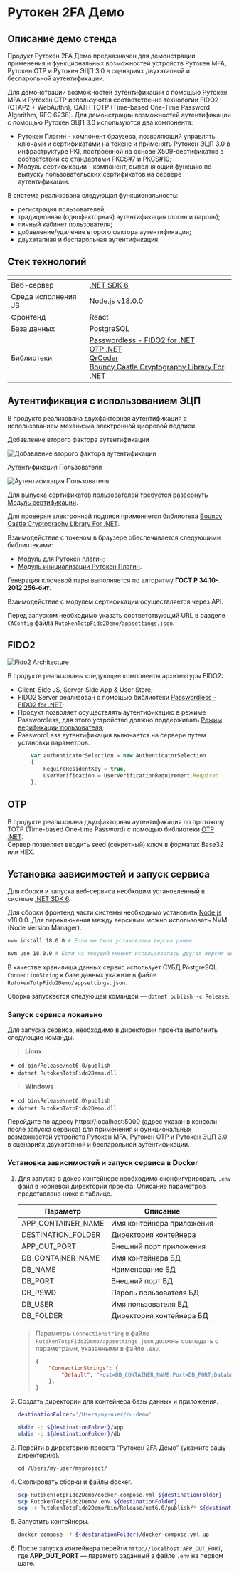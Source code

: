 # Рутокен 2FA Демо

## Описание демо стенда

Продукт Рутокен 2FA Демо предназначен для демонстрации применения и функциональных возможностей устройств Рутокен MFA, Рутокен OTP и Рутокен ЭЦП 3.0 в сценариях двухэтапной и беспарольной аутентификации.

Для демонстрации возможностей аутентификации с помощью Рутокен MFA и Рутокен ОТР используются соответственно технологии FIDO2 (CTAP2 + WebAuthn), OATH TOTP (Time-based One-Time Password Algorithm, RFC 6238). Для демонстрации возможностей аутентификации с помощью Рутокен ЭЦП 3.0 используются два компонента:

- Рутокен Плагин - компонент браузера, позволяющий управлять ключами и сертификатами на токене и применять Рутокен ЭЦП 3.0 в инфраструктуре PKI, построенной на основе X509-сертификатов в соответствии со стандартами PKCS#7 и PKCS#10;
- Модуль сертификации - компонент, выполняющий функцию по выпуску пользовательских сертификатов на сервере аутентификации.

В системе реализована следующая функциональность:

- регистрация пользователей;
- традиционная (однофакторная) аутентификация (логин и пароль);   
- личный кабинет пользователя;
- добавление/удаление второго фактора аутентификации;
- двухэтапная и беспарольная аутентификация.


## Стек технологий

| <!-- -->            | <!-- -->              | 
| ---                 | ---                   | 
| Веб-сервер          | [.NET SDK 6](https://dotnet.microsoft.com/en-us/download/dotnet/6.0)           |
| Среда исполнения JS | Node.js v18.0.0       |
| Фронтенд            | React                 |
| База данных         | PostgreSQL            |
| Библиотеки          | [Passwordless - FIDO2 for .NET](https://github.com/passwordless-lib/fido2-net-lib)<br> [OTP .NET](https://github.com/kspearrin/Otp.NET)<br> [QrCoder](https://github.com/codebude/QRCoder)<br> [Bouncy Castle Cryptography Library For .NET](https://github.com/bcgit/bc-csharp)   |


## Аутентификация с использованием ЭЦП

В продукте реализована двухфакторная аутентификация с использованием механизма электронной цифровой подписи.

Добавление второго фактора аутентификации

![Добавление второго фактора аутентификации](/images/pki-register.png?raw=true "Добавление второго фактора аутентификации")

Аутентификация Пользователя

![Аутентификация Пользователя](/images/pki-login.png?raw=true "Аутентификация Пользователя")

Для выпуска сертификатов пользователей требуется развернуть [Модуль сертификации](https://github.com/AktivCo/certification-demo-module).

Для проверки электронной подписи применяется библиотека [Bouncy Castle Cryptography Library For .NET](https://github.com/bcgit/bc-csharp).

Взаимодействие с токеном в браузере обеспечивается следующими библиотеками:

- [Модуль для Рутокен плагин](https://github.com/AktivCo/rutoken-plugin-js);
- [Модуль инициализации Рутокен Плагин](https://github.com/AktivCo/rutoken-plugin-bootstrap).

Генерация ключевой пары выполняется по алгоритму <b>ГОСТ Р 34.10-2012 256-бит</b>.

Взаимодействие с модулем сертификации осуществляется через API.

Перед запуском необходимо указать соответствующий URL в разделе `CAConfig` файла `RutokenTotpFido2Demo/appsettings.json`.


## FIDO2

![Fido2 Architecture](https://developers.yubico.com/WebAuthn/WebAuthn_Developer_Guide/fido2_app_architecture.png?raw=true "Fido2 Architecture") 

В продукте реализованы следующие компоненты архитектуры FIDO2:

- Client-Side JS, Server-Side App & User Store;
- FIDO2 Server реализован с помощью библиотеки [Passwordless - FIDO2 for .NET](https://github.com/passwordless-lib/fido2-net-lib);
- Продукт позволяет осуществлять аутентификацию в режиме Passwordless, для этого устройство должно поддерживать [Режим верификации пользователя](https://developers.yubico.com/WebAuthn/WebAuthn_Developer_Guide/User_Presence_vs_User_Verification.html);
- PasswordLess аутентификация включается на сервере путем установки параметров.
    ```js
        var authenticatorSelection = new AuthenticatorSelection
        {
            RequireResidentKey = true,
            UserVerification = UserVerificationRequirement.Required
        };
    ```


## OTP

В продукте реализована двухфакторная аутентификация по протоколу TOTP (Time-based One-time Password) с помощью библиотеки [OTP .NET](https://github.com/kspearrin/Otp.NET).  
Сервер позволяет вводить seed (секретный) ключ в форматах Base32 или HEX. 


## Установка зависимостей и запуск сервиса

Для сборки и запуска веб-сервиса необходим установленный в системе [.NET SDK 6](https://dotnet.microsoft.com/en-us/download/dotnet/6.0).

Для сборки фронтенд части системы необходимо установить [Node.js](https://nodejs.org/ru) v18.0.0. Для переключения между версиями можно использовать NVM (Node Version Manager).

```sh
nvm install 18.0.0 # Если не была установлена версия ранее 

nvm use 18.0.0 # Если на текущий момент использовалась другая версия Node.js, но необходимая была установлена ранее
```

В качестве хранилища данных сервис использует СУБД PostgreSQL.  
`ConnectionString` к базе данных укажите в файле `RutokenTotpFido2Demo/appsettings.json`.

Сборка запускается следующей командой — `dotnet publish -c Release`.

### Запуск сервиса локально

Для запуска сервиса, необходимо в директории проекта выполнить следующие команды.

> __Linux__

- `cd bin/Release/net6.0/publish`
- `dotnet RutokenTotpFido2Demo.dll`

> __Windows__

- `cd bin\Release\net6.0\publish`
- `dotnet RutokenTotpFido2Demo.dll`

Перейдите по адресу https://localhost:5000 (адрес указан в консоли после запуска сервиса) для применения и функциональных возможностей устройств Рутокен MFA, Рутокен OTP и Рутокен ЭЦП 3.0 в сценариях двухэтапной и беспарольной аутентификации.

### Установка зависимостей и запуск сервиса в Docker

1. Для запуска в докер контейнере необходимо сконфигурировать `.env` файл в корневой директории проекта. Описание параметров представлено ниже в таблице.


    | Параметр           | Описание                  |
    | ---                | ---                       |
    | APP_CONTAINER_NAME | Имя контейнера приложения |
    | DESTINATION_FOLDER | Директория контейнера     |
    | APP_OUT_PORT       | Внешний порт приложения   |
    | DB_CONTAINER_NAME  | Имя контейнера БД         |
    | DB_NAME            | Наименование БД           |
    | DB_PORT            | Внешний порт БД           |
    | DB_PSWD            | Пароль пользователя БД    |
    | DB_USER            | Имя пользователя БД       |
    | DB_FOLDER          | Директория контейнера БД  |

    > Параметры `ConnectionString` в файле `RutokenTotpFido2Demo/appsettings.json` должны совпадать с параметрами, указанными в файле `.env`.
    > ```json
    > {
    >     "ConnectionStrings": {
    >         "Default": "Host=DB_CONTAINER_NAME;Port=DB_PORT;Database=DB_NAME;Username=DB_USER;Password=DB_PSWD"
    >     },
    > }
    > ```

2. Создать директории для контейнера базы данных и приложения.

    ```sh
    destinationFolder='/Users/my-user/ru-demo'
    
    mkdir -p ${destinationFolder}/app
    mkdir -p ${destinationFolder}/db
    ```

3. Перейти в директорию проекта "Рутокен 2FA Демо" (укажите вашу директорию).

    ```sh
    сd /Users/my-user/myproject/
    ```

4. Скопировать сборки и файлы docker.

    ```sh
    scp RutokenTotpFido2Demo/docker-compose.yml ${destinationFolder}
    scp RutokenTotpFido2Demo/.env ${destinationFolder}
    scp -r RutokenTotpFido2Demo/bin/Release/net6.0/publish/* ${destinationFolder}/app
    ```

6. Запустить контейнеры.

    ```sh
    docker compose -f ${destinationFolder}/docker-compose.yml up
    ```

7. После запуска контейнера перейти `http://localhost:APP_OUT_PORT`, где **APP_OUT_PORT** — параметр заданный в файле `.env` на первом шаге.